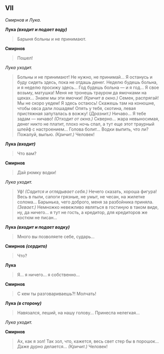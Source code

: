 
## VII

*Смирнов и Лука.*

**Лука *(входит и подает воду)***
> Барыня больны и не принимают.

**Смирнов**
> Пошел!

*Лука уходит.*

> Больны и не принимают! Не нужно, не принимай... Я останусь и буду сидеть здесь, пока не отдашь денег. Неделю будешь больна, и я неделю просижу здесь... Год будешь больна — и я год... Я свое возьму, матушка! Меня не тронешь трауром да ямочками на щеках... Знаем мы эти ямочки! *(Кричит в окно.)* Семен, распрягай! Мы не скоро уедем! Я здесь остаюсь! Скажешь там на конюшне, чтобы овса дали лошадям! Опять у тебя, скотина, левая пристяжная запуталась в вожжу! *(Дразнит.)* Ничаво... Я тебе задам — ничаво! *(Отходит от окна.)* Скверно... жара невыносимая, денег никто не платит, плохо ночь спал, а тут еще этот траурный шлейф с настроением... Голова болит... Водки выпить, что ли? Пожалуй, выпью. *(Кричит.)* Человек!

**Лука *(входит)***
> Что вам?

**Смирнов**
> Дай рюмку водки!

*Лука уходит.*

> Уф! *(Садится и оглядывает себя.)* Нечего сказать, хороша фигура! Весь в пыли, сапоги грязные, не умыт, не чесан, на жилетке солома... Барынька, чего доброго, меня за разбойника приняла. *(Зевает.)* Немножко невежливо являться в гостиную в таком виде, ну, да ничего... я тут не гость, а кредитор, для кредиторов же костюм не писан...

**Лука *(входит и подает водку)***
> Много вы позволяете себе, сударь...

**Смирнов *(сердито)***
> Что?

**Лука**
> Я... я ничего... я собственно...

**Смирнов**
> С кем ты разговариваешь?! Молчать!

**Лука *(в сторону)***
> Навязался, леший, на нашу голову... Принесла нелегкая...

*Лука уходит.*

**Смирнов**
> Ах, как я зол! Так зол, что, кажется, весь свет стер бы в порошок... Даже дурно делается... *(Кричит.)* Человек!
